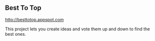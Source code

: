 ## Best To Top

http://besttotop.appspot.com

This project lets you create ideas and vote them up and down to find the best ones.
